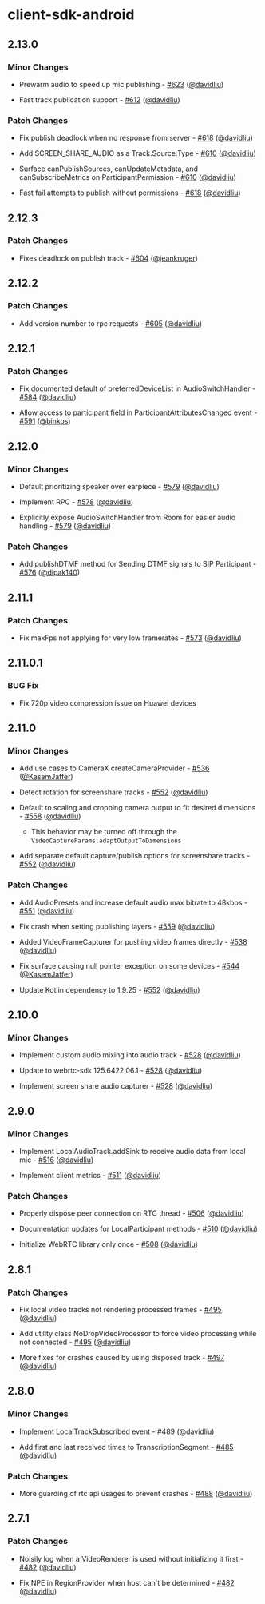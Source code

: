 # client-sdk-android

## 2.13.0

### Minor Changes

- Prewarm audio to speed up mic publishing - [#623](https://github.com/livekit/client-sdk-android/pull/623) ([@davidliu](https://github.com/davidliu))

- Fast track publication support - [#612](https://github.com/livekit/client-sdk-android/pull/612) ([@davidliu](https://github.com/davidliu))

### Patch Changes

- Fix publish deadlock when no response from server - [#618](https://github.com/livekit/client-sdk-android/pull/618) ([@davidliu](https://github.com/davidliu))

- Add SCREEN_SHARE_AUDIO as a Track.Source.Type - [#610](https://github.com/livekit/client-sdk-android/pull/610) ([@davidliu](https://github.com/davidliu))

- Surface canPublishSources, canUpdateMetadata, and canSubscribeMetrics on ParticipantPermission - [#610](https://github.com/livekit/client-sdk-android/pull/610) ([@davidliu](https://github.com/davidliu))

- Fast fail attempts to publish without permissions - [#618](https://github.com/livekit/client-sdk-android/pull/618) ([@davidliu](https://github.com/davidliu))

## 2.12.3

### Patch Changes

- Fixes deadlock on publish track - [#604](https://github.com/livekit/client-sdk-android/pull/604) ([@jeankruger](https://github.com/jeankruger))

## 2.12.2

### Patch Changes

- Add version number to rpc requests - [#605](https://github.com/livekit/client-sdk-android/pull/605) ([@davidliu](https://github.com/davidliu))

## 2.12.1

### Patch Changes

- Fix documented default of preferredDeviceList in AudioSwitchHandler - [#584](https://github.com/livekit/client-sdk-android/pull/584) ([@davidliu](https://github.com/davidliu))

- Allow access to participant field in ParticipantAttributesChanged event - [#591](https://github.com/livekit/client-sdk-android/pull/591) ([@binkos](https://github.com/binkos))

## 2.12.0

### Minor Changes

- Default prioritizing speaker over earpiece - [#579](https://github.com/livekit/client-sdk-android/pull/579) ([@davidliu](https://github.com/davidliu))

- Implement RPC - [#578](https://github.com/livekit/client-sdk-android/pull/578) ([@davidliu](https://github.com/davidliu))

- Explicitly expose AudioSwitchHandler from Room for easier audio handling - [#579](https://github.com/livekit/client-sdk-android/pull/579) ([@davidliu](https://github.com/davidliu))

### Patch Changes

- Add publishDTMF method for Sending DTMF signals to SIP Participant - [#576](https://github.com/livekit/client-sdk-android/pull/576) ([@dipak140](https://github.com/dipak140))

## 2.11.1

### Patch Changes

- Fix maxFps not applying for very low framerates - [#573](https://github.com/livekit/client-sdk-android/pull/573) ([@davidliu](https://github.com/davidliu))

## 2.11.0.1

### BUG Fix
- Fix 720p video compression issue on Huawei devices

## 2.11.0

### Minor Changes

- Add use cases to CameraX createCameraProvider - [#536](https://github.com/livekit/client-sdk-android/pull/536) ([@KasemJaffer](https://github.com/KasemJaffer))

- Detect rotation for screenshare tracks - [#552](https://github.com/livekit/client-sdk-android/pull/552) ([@davidliu](https://github.com/davidliu))

- Default to scaling and cropping camera output to fit desired dimensions - [#558](https://github.com/livekit/client-sdk-android/pull/558) ([@davidliu](https://github.com/davidliu))

  - This behavior may be turned off through the `VideoCaptureParams.adaptOutputToDimensions`

- Add separate default capture/publish options for screenshare tracks - [#552](https://github.com/livekit/client-sdk-android/pull/552) ([@davidliu](https://github.com/davidliu))

### Patch Changes

- Add AudioPresets and increase default audio max bitrate to 48kbps - [#551](https://github.com/livekit/client-sdk-android/pull/551) ([@davidliu](https://github.com/davidliu))

- Fix crash when setting publishing layers - [#559](https://github.com/livekit/client-sdk-android/pull/559) ([@davidliu](https://github.com/davidliu))

- Added VideoFrameCapturer for pushing video frames directly - [#538](https://github.com/livekit/client-sdk-android/pull/538) ([@davidliu](https://github.com/davidliu))

- Fix surface causing null pointer exception on some devices - [#544](https://github.com/livekit/client-sdk-android/pull/544) ([@KasemJaffer](https://github.com/KasemJaffer))

- Update Kotlin dependency to 1.9.25 - [#552](https://github.com/livekit/client-sdk-android/pull/552) ([@davidliu](https://github.com/davidliu))

## 2.10.0

### Minor Changes

- Implement custom audio mixing into audio track - [#528](https://github.com/livekit/client-sdk-android/pull/528) ([@davidliu](https://github.com/davidliu))

- Update to webrtc-sdk 125.6422.06.1 - [#528](https://github.com/livekit/client-sdk-android/pull/528) ([@davidliu](https://github.com/davidliu))

- Implement screen share audio capturer - [#528](https://github.com/livekit/client-sdk-android/pull/528) ([@davidliu](https://github.com/davidliu))

## 2.9.0

### Minor Changes

- Implement LocalAudioTrack.addSink to receive audio data from local mic - [#516](https://github.com/livekit/client-sdk-android/pull/516) ([@davidliu](https://github.com/davidliu))

- Implement client metrics - [#511](https://github.com/livekit/client-sdk-android/pull/511) ([@davidliu](https://github.com/davidliu))

### Patch Changes

- Properly dispose peer connection on RTC thread - [#506](https://github.com/livekit/client-sdk-android/pull/506) ([@davidliu](https://github.com/davidliu))

- Documentation updates for LocalParticipant methods - [#510](https://github.com/livekit/client-sdk-android/pull/510) ([@davidliu](https://github.com/davidliu))

- Initialize WebRTC library only once - [#508](https://github.com/livekit/client-sdk-android/pull/508) ([@davidliu](https://github.com/davidliu))

## 2.8.1

### Patch Changes

- Fix local video tracks not rendering processed frames - [#495](https://github.com/livekit/client-sdk-android/pull/495) ([@davidliu](https://github.com/davidliu))

- Add utility class NoDropVideoProcessor to force video processing while not connected - [#495](https://github.com/livekit/client-sdk-android/pull/495) ([@davidliu](https://github.com/davidliu))

- More fixes for crashes caused by using disposed track - [#497](https://github.com/livekit/client-sdk-android/pull/497) ([@davidliu](https://github.com/davidliu))

## 2.8.0

### Minor Changes

- Implement LocalTrackSubscribed event - [#489](https://github.com/livekit/client-sdk-android/pull/489) ([@davidliu](https://github.com/davidliu))

- Add first and last received times to TranscriptionSegment - [#485](https://github.com/livekit/client-sdk-android/pull/485) ([@davidliu](https://github.com/davidliu))

### Patch Changes

- More guarding of rtc api usages to prevent crashes - [#488](https://github.com/livekit/client-sdk-android/pull/488) ([@davidliu](https://github.com/davidliu))

## 2.7.1

### Patch Changes

- Noisily log when a VideoRenderer is used without initializing it first - [#482](https://github.com/livekit/client-sdk-android/pull/482) ([@davidliu](https://github.com/davidliu))

- Fix NPE in RegionProvider when host can't be determined - [#482](https://github.com/livekit/client-sdk-android/pull/482) ([@davidliu](https://github.com/davidliu))
